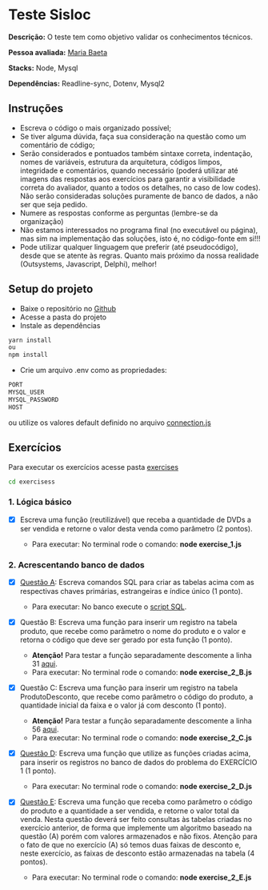 # Teste Sisloc

**Descrição:** O teste tem como objetivo validar os conhecimentos técnicos.

**Pessoa avaliada:** [Maria Baeta](https://github.com/mariabaeta27)

**Stacks:** Node, Mysql

**Dependências:**  Readline-sync, Dotenv, Mysql2

## Instruções

- Escreva o código o mais organizado possível;
- Se tiver alguma dúvida, faça sua consideração na questão como um comentário de
código;
- Serão considerados e pontuados também sintaxe correta, indentação, nomes de
variáveis, estrutura da arquitetura, códigos limpos, integridade e comentários,
quando necessário (poderá utilizar até imagens das respostas aos exercícios para
garantir a visibilidade correta do avaliador, quanto a todos os detalhes, no caso de low
codes). Não serão consideradas soluções puramente de banco de dados, a não ser que
seja pedido.
- Numere as respostas conforme as perguntas (lembre-se da organização)
- Não estamos interessados no programa final (no executável ou página), mas sim na
implementação das soluções, isto é, no código-fonte em si!!!
- Pode utilizar qualquer linguagem que preferir (até pseudocódigo), desde que se atente
às regras. Quanto mais próximo da nossa realidade (Outsystems, Javascript, Delphi),
melhor!

## Setup do projeto

- Baixe o repositório no [Github](https://github.com/mariabaeta27/sisloc)
- Acesse a pasta do projeto
- Instale as dependências

```bash
yarn install 
ou 
npm install
```

- Crie um arquivo .env como as propriedades:

```bash
PORT
MYSQL_USER
MYSQL_PASSWORD
HOST
```

ou utilize os valores default definido no arquivo [connection.js](./connection.js)

## Exercícios

Para executar os exercícios acesse pasta [exercises](./exercises/)

```bash
cd exercisess
```

### 1. Lógica básico

- [x] Escreva uma função (reutilizável) que receba a quantidade de DVDs a ser vendida e retorne o valor desta venda como parâmetro (2 pontos).

  - Para executar: No terminal rode o comando: **node exercise_1.js**

### 2. Acrescentando banco de dados

- [x] [Questão A](./exercises/exercise_2_A.sql): Escreva comandos SQL para criar as tabelas acima com as respectivas chaves primárias, estrangeiras e índice único (1 ponto).

  - Para executar: No banco execute o [script SQL](./exercises/exercise_2_A.sql).

- [x] Questão B: Escreva uma função para inserir um registro na tabela produto, que recebe como parâmetro o nome do produto e o valor e retorna o código que deve ser gerado por esta função (1 ponto).

  - **Atenção!** Para testar a função separadamente descomente a linha 31 [aqui](./exercises/exercise_2_B.js).
  - Para executar: No terminal rode o comando: **node exercise_2_B.js**

- [x] Questão C: Escreva uma função para inserir um registro na tabela ProdutoDesconto, que recebe como parâmetro o código do produto, a quantidade inicial da faixa e o valor já com desconto (1 ponto).

  - **Atenção!** Para testar a função separadamente descomente a linha 56 [aqui](./exercises/exercise_2_C.js).
  - Para executar: No terminal rode o comando: **node exercise_2_C.js**

- [x] [Questão D](./exercises//exercise_2_D.js): Escreva uma função que utilize as funções criadas acima, para inserir os registros no banco de dados do problema do EXERCÍCIO 1 (1 ponto).

  - Para executar: No terminal rode o comando: **node exercise_2_D.js**

- [x] [Questão E](./exercises/exercise_2_E.js): Escreva uma função que receba como parâmetro o código do produto e a quantidade a ser vendida, e retorne o valor total da venda. Nesta questão deverá ser feito consultas às tabelas criadas no exercício anterior, de forma que implemente um algoritmo baseado na questão (A) porém com valores armazenados e não fixos. Atenção para o fato de que no exercício (A) só temos duas faixas de desconto e, neste exercício, as faixas de desconto estão armazenadas na tabela (4 pontos).

  - Para executar: No terminal rode o comando: **node exercise_2_E.js**
